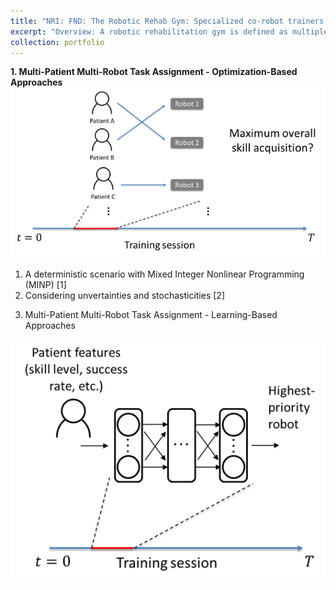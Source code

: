 ```yaml
---
title: "NRI: FND: The Robotic Rehab Gym: Specialized co-robot trainers working with multiple human trainees for optimal learning outcomes, sponsored by NSF, 2020-2025"
excerpt: "Overview: A robotic rehabilitation gym is defined as multiple patients training with multiple robots or passive sensorized devices in a group setting. Recent work with such gyms has shown positive rehabilitation outcomes; furthermore, such gyms allow a single therapist to supervise more than one patient, increasing cost-effectiveness. To allow more effective multipatient supervision in future robotic rehabilitation gyms, this project investigates automated systems that can dynamically assign patients to different robots within a session in order to optimize group rehabilitation outcome. <br/><img src='/images/robotic_gym_overview.png'>"
collection: portfolio
---
```


<b>1. Multi-Patient Multi-Robot Task Assignment - Optimization-Based Approaches</b><br/>
<img src='/images/robotic_gym_optimization.png'><br/>
   1) A deterministic scenario with Mixed Integer Nonlinear Programming (MINP) [1]<br/>
   2) Considering unvertainties and stochasticities [2]<br/>
   
3. Multi-Patient Multi-Robot Task Assignment - Learning-Based Approaches
<img src='/images/robotic_gym_learning.png'>
